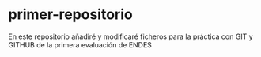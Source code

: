 # primer-repositorio
En este repositorio añadiré y modificaré ficheros para la práctica con GIT y GITHUB de la primera evaluación de ENDES
